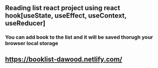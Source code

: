 ## Reading list react project using react hook[useState, useEffect, useContext, useReducer]

### You can add book to the list and it will be saved thorugh your browser local storage
## https://booklist-dawood.netlify.com/
